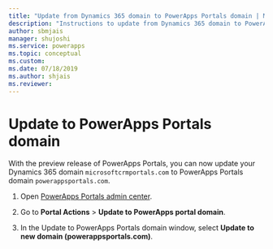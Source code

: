 ```yaml
---
title: "Update from Dynamics 365 domain to PowerApps Portals domain | MicrosoftDocs"
description: "Instructions to update from Dynamics 365 domain to PowerApps Portals domain."
author: sbmjais
manager: shujoshi
ms.service: powerapps
ms.topic: conceptual
ms.custom: 
ms.date: 07/18/2019
ms.author: shjais
ms.reviewer:
---
```


# Update to PowerApps Portals domain

With the preview release of PowerApps Portals, you can now update your Dynamics 365 domain `microsoftcrmportals.com` to PowerApps Portals domain `powerappsportals.com`.

1. Open [PowerApps Portals admin center](admin-overview.md).

2. Go to **Portal Actions** > **Update to PowerApps portal domain**.

3. In the Update to PowerApps Portals domain window, select **Update to new domain (powerappsportals.com)**.